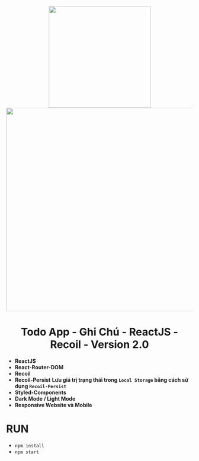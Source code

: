 <div align="center">
<img src="https://cdn4.iconfinder.com/data/icons/logos-3/600/React.js_logo-512.png" width="275"/>
  <img src="https://www.recoiljs.cn/img/wordmark.png" width="550"/>
</div>

<div align="center">
  <h1>Todo App - Ghi Chú - ReactJS - Recoil - Version 2.0</h1>
</div>

- **ReactJS**
- **React-Router-DOM**
- **Recoil**
- **Recoil-Persist** **Lưu giá trị trạng thái trong `Local Storage` bằng cách sử dụng `Recoil-Persist`**
- **Styled-Components**
- **Dark Mode / Light Mode**
- **Responsive Website và Mobile**

# RUN 
- `npm install`
- `npm start`
